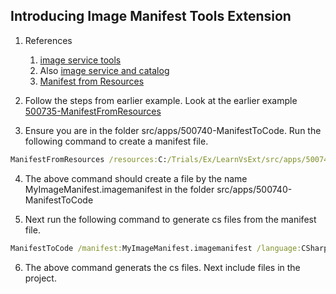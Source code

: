 ## Introducing Image Manifest Tools Extension

1. References 
   1. [image service tools](https://learn.microsoft.com/en-us/visualstudio/extensibility/internals/image-service-tools)
   2. Also [image service and catalog](https://learn.microsoft.com/en-us/visualstudio/extensibility/image-service-and-catalog)
   3. [Manifest from Resources](https://learn.microsoft.com/en-us/visualstudio/extensibility/internals/manifest-from-resources)

2. Follow the steps from earlier example. Look at the earlier example [500735-ManifestFromResources](https://github.com/AvtsVivek/LearnVsExt/tree/main/src/tasks/500735-ManifestFromResources)

3. Ensure you are in the folder src/apps/500740-ManifestToCode. Run the following command to create a manifest file. 

```cmd
ManifestFromResources /resources:C:/Trials/Ex/LearnVsExt/src/apps/500740-ManifestToCode/images/Save.png /assembly:ManifestToCodeAssembly /manifest:MyImageManifest.imagemanifest
```

4. The above command should create a file by the name MyImageManifest.imagemanifest in the folder src/apps/500740-ManifestToCode

5. Next run the following command to generate cs files from the manifest file.

```cmd
ManifestToCode /manifest:MyImageManifest.imagemanifest /language:CSharp /namespace:ManifestToCode /imageIdClass:MyImageIds /monikerClass:MyMonikers /classAccess:public
```

6. The above command generats the cs files. Next include files in the project. 
